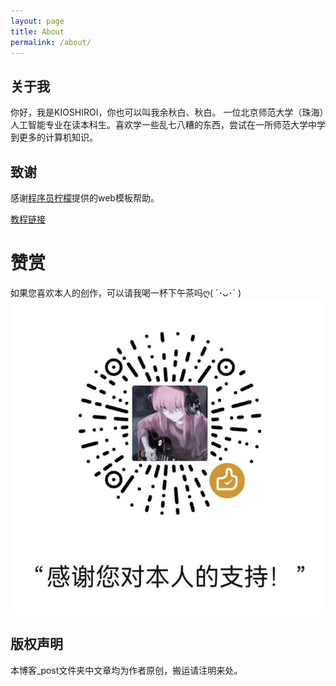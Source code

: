 ```yaml
---
layout: page
title: About
permalink: /about/
---
```


## 关于我
你好，我是KIOSHIROI，你也可以叫我余秋白、秋白。
一位北京师范大学（珠海）人工智能专业在读本科生。喜欢学一些乱七八糟的东西，尝试在一所师范大学中学到更多的计算机知识。


## 致谢
感谢[程序员柠檬](https://www.zhihu.com/people/ning-meng-cheng-31-94)提供的web模板帮助。

[教程链接](https://lemonchann.github.io/create_blog_with_github_pages/)

# 赞赏
如果您喜欢本人的创作，可以请我喝一杯下午茶吗ღ( ´･ᴗ･` )
![award_code](./images/award_code.jpg)

## 版权声明
本博客_post文件夹中文章均为作者原创，搬运请注明来处。
